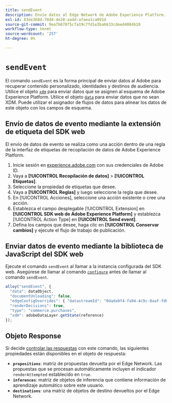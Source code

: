 ```yaml
---
title: sendEvent
description: Envíe datos al Edge Network de Adobe Experience Platform.
exl-id: 83de368d-78d4-4e28-aadd-afaea1ca091d
source-git-commit: 9ea7b678f5cfa19c7fd1e3ba6633cdeed4084b18
workflow-type: tm+mt
source-wordcount: '257'
ht-degree: 0%

---
```


# `sendEvent`

El comando `sendEvent` es la forma principal de enviar datos al Adobe para recuperar contenido personalizado, identidades y destinos de audiencia. Utilice el objeto [`xdm`](xdm.md) para enviar datos que se asignen al esquema de Adobe Experience Platform. Utilice el objeto [`data`](data.md) para enviar datos que no sean XDM. Puede utilizar el asignador de flujos de datos para alinear los datos de este objeto con los campos de esquema.

## Envío de datos de evento mediante la extensión de etiqueta del SDK web

El envío de datos de evento se realiza como una acción dentro de una regla de la interfaz de etiquetas de recopilación de datos de Adobe Experience Platform.

1. Inicie sesión en [experience.adobe.com](https://experience.adobe.com) con sus credenciales de Adobe ID.
1. Vaya a **[!UICONTROL Recopilación de datos]** > **[!UICONTROL Etiquetas]**.
1. Seleccione la propiedad de etiquetas que desee.
1. Vaya a **[!UICONTROL Reglas]** y luego seleccione la regla que desee.
1. En [!UICONTROL Acciones], seleccione una acción existente o cree una acción.
1. Establezca el campo desplegable [!UICONTROL Extension] en **[!UICONTROL SDK web de Adobe Experience Platform]** y establezca [!UICONTROL Action Type] en **[!UICONTROL Send event]**.
1. Defina los campos que desee, haga clic en **[!UICONTROL Conservar cambios]** y ejecute el flujo de trabajo de publicación.

## Enviar datos de evento mediante la biblioteca de JavaScript del SDK web

Ejecute el comando `sendEvent` al llamar a la instancia configurada del SDK web. Asegúrese de llamar al comando [`configure`](../configure/overview.md) antes de llamar al comando `sendEvent`.

```js
alloy("sendEvent", {
  "data": dataObject,
  "documentUnloading": false,
  "edgeConfigOverrides": { "datastreamId": "0dada9f4-fa94-4c9c-8aaf-fdbac6c56287" },
  "renderDecisions": true,
  "type": "commerce.purchases",
  "xdm": adobeDataLayer.getState(reference)
});
```

## Objeto Response

Si decide [controlar las respuestas](../command-responses.md) con este comando, las siguientes propiedades están disponibles en el objeto de respuesta:

* **`propositions`**: matriz de propuestas devuelta por el Edge Network. Las propuestas que se procesan automáticamente incluyen el indicador `renderAttempted` establecido en `true`.
* **`inferences`**: matriz de objetos de inferencia que contiene información de aprendizaje automático sobre este usuario.
* **`destinations`**: una matriz de objetos de destino devueltos por el Edge Network.
